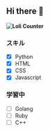 ## Hi there 👋

**![Loli Counter](https://count.getloli.com/get/@:mizutama1233)**

### スキル

- [x] Python
- [x] HTML
- [x] CSS
- [x] Javascript

### 学習中

- [ ] Golang
- [ ] Ruby
- [ ] C++
